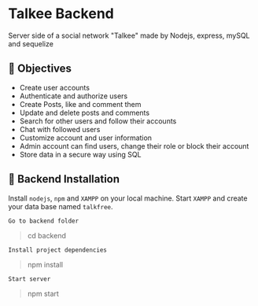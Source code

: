 # Talkee Backend

Server side of a social network "Talkee" made by Nodejs, express, mySQL and sequelize

## :dart: Objectives

- Create user accounts
- Authenticate and authorize users
- Create Posts, like and comment them
- Update and delete posts and comments
- Search for other users and follow their accounts
- Chat with followed users
- Customize account and user information
- Admin account can find users, change their role or block their account
- Store data in a secure way using SQL

## :rocket: Backend Installation
Install `nodejs`, `npm` and `XAMPP` on your local machine.
Start `XAMPP` and create your data base named `talkfree`.

```
Go to backend folder
```
> cd backend
```
Install project dependencies
```
> npm install
```
Start server
```
> npm start
